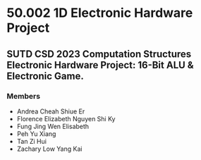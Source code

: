 <h1> 50.002 1D Electronic Hardware Project </h1>
<h2> SUTD CSD 2023 Computation Structures Electronic Hardware Project: 16-Bit ALU & Electronic Game. </h2> 
<h3> Members </h3> 
<ul>
  <li>Andrea Cheah Shiue Er</li>
  <li>Florence Elizabeth Nguyen Shi Ky</li>
  <li>Fung Jing Wen Elisabeth</li>
  <li>Peh Yu Xiang</li>
  <li>Tan Zi Hui</li>
  <li>Zachary Low Yang Kai</li>
</ul>
